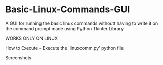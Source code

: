 # Basic-Linux-Commands-GUI
A GUI for running the basic linux commands withoutt having to write it on the command prompt made using Python Tkinter Library

WORKS ONLY ON LINUX

How to Execute -
Execute the 'linuxcomm.py' python file

Screenshots - 


